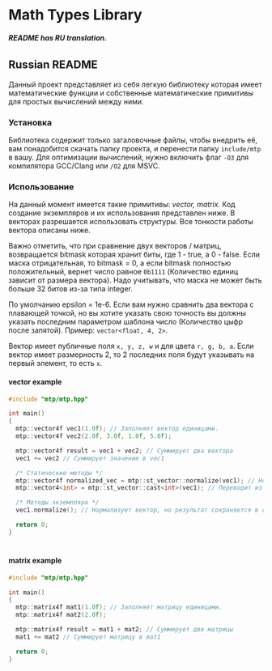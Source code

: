 # Math Types Library
###### __README has RU translation.__

## Russian README
Данный проект представляет из себя легкую библиотеку которая имеет математические функции и собственные математические примитивы для простых вычислений между ними.

### Установка
Библиотека содержит только загаловочные файлы, чтобы внедрить её, вам понадобится 
скачать папку проекта, и перенести папку `include/mtp` в вашу. Для оптимизации вычислений, нужно включить флаг `-O3` для компилятора GCC/Clang или `/O2` для MSVC.

### Использование
На данный момент имеется такие примитивы: _vector, matrix_. Код создание экземпляров и их использования представлен ниже. В векторах разрешается использовать структуры. Все тонкости работы вектора описаны ниже.
 
Важно отметить, что при сравнение двух векторов / матриц, возвращается bitmask которая хранит биты, где 1 - true, а 0 - false. Если маска отрицательная, то bitmask = 0,
а если bitmask полностью положительный, вернет число равное `0b1111` (Количество единиц зависит от размера вектора). Надо учитывать, что маска не может быть больше 32 битов из-за типа integer.
 
По умолчанию epsilon = 1e-6. Если вам нужно сравнить два вектора с плавающей точкой, но вы хотите указать свою точность вы должны указать последним параметром шаблона число 
(Количество цыфр после запятой). Пример: `vector<float, 4, 2>`.

Вектор имеет публичные поля  `x, y, z, w` и для цвета `r, g, b, a`. Если вектор имеет размерность 2, то 2 последних поля будут указывать на первый элемент, то есть `x`.

#### vector example
```cpp
#include "mtp/mtp.hpp"

int main()
{
  mtp::vector4f vec1(1.0f); // Заполняет вектор единицами.
  mtp::vector4f vec2(2.0f, 3.0f, 1.0f, 5.0f);

  mtp::vector4f result = vec1 + vec2; // Суммирует два вектора
  vec1 += vec2 // Суммирует значение в vec1

  /* Статические методы */
  mtp::vector4f normalized_vec = mtp::st_vector::normalize(vec1); // Нормализирует вектор
  mtp::vector4<int> = mtp::st_vector::cast<int>(vec1); // Переводит из типа float в int

  /* Методы экземпляра */
  vec1.normalize(); // Нормализует вектор, но результат сохраняется в самом векторе //

  return 0;
}
```
#
#### matrix example
```cpp
#include "mtp/mtp.hpp"

int main()
{
  mtp::matrix4f mat1(1.0f); // Заполняет матрицу единицами.
  mtp::matrix4f mat2(2.0f);

  mtp::matrix4f result = mat1 + mat2; // Суммирует две матрицы
  mat1 += mat2 // Суммирует матрицу в mat1

  return 0;
}
```

